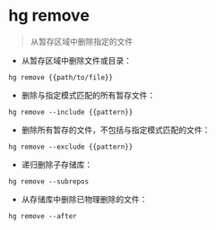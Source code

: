 # hg remove

> 从暂存区域中删除指定的文件

- 从暂存区域中删除文件或目录：

`hg remove {{path/to/file}}`

- 删除与指定模式匹配的所有暂存文件：

`hg remove --include {{pattern}}`

- 删除所有暂存的文件，不包括与指定模式匹配的文件：

`hg remove --exclude {{pattern}}`

- 递归删除子存储库：

`hg remove --subrepos`

- 从存储库中删除已物理删除的文件：

`hg remove --after`

[#]: contributors: ([潘潘])